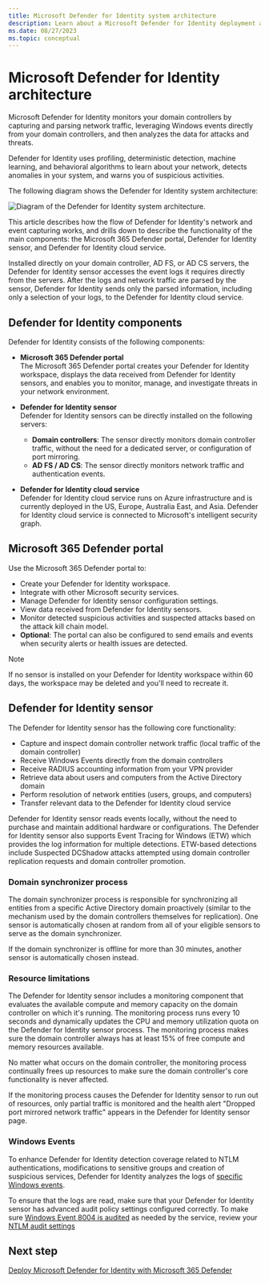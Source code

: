 ```yaml
---
title: Microsoft Defender for Identity system architecture
description: Learn about a Microsoft Defender for Identity deployment and system architecture.
ms.date: 08/27/2023
ms.topic: conceptual
---
```


# Microsoft Defender for Identity architecture

Microsoft Defender for Identity monitors your domain controllers by capturing and parsing network traffic, leveraging Windows events directly from your domain controllers, and then analyzes the data for attacks and threats.

Defender for Identity uses profiling, deterministic detection, machine learning, and behavioral algorithms to learn about your network, detects anomalies in your system, and warns you of suspicious activities.

The following diagram shows the Defender for Identity system architecture:

![Diagram of the Defender for Identity system architecture.](media/architecture-topology.png)

This article describes how the flow of Defender for Identity's network and event capturing works, and drills down to describe the functionality of the main components: the Microsoft 365 Defender portal, Defender for Identity sensor, and Defender for Identity cloud service.

Installed directly on your domain controller, AD FS, or AD CS servers, the Defender for Identity sensor accesses the event logs it requires directly from the servers. After the logs and network traffic are parsed by the sensor, Defender for Identity sends only the parsed information, including only a selection of your logs, to the Defender for Identity cloud service.

## Defender for Identity components

Defender for Identity consists of the following components:

- **Microsoft 365 Defender portal**  
The Microsoft 365 Defender portal creates your Defender for Identity workspace, displays the data received from Defender for Identity sensors, and enables you to monitor, manage, and investigate threats in your network environment.

- **Defender for Identity sensor**  
Defender for Identity sensors can be directly installed on the following servers:
  - **Domain controllers**: The sensor directly monitors domain controller traffic, without the need for a dedicated server, or configuration of port mirroring.
  - **AD FS / AD CS**: The sensor directly monitors network traffic and authentication events.
- **Defender for Identity cloud service**  
Defender for Identity cloud service runs on Azure infrastructure and is currently deployed in the US, Europe, Australia East, and Asia. Defender for Identity cloud service is connected to Microsoft's intelligent security graph.

## Microsoft 365 Defender portal

Use the Microsoft 365 Defender portal to:

- Create your Defender for Identity workspace.
- Integrate with other Microsoft security services.
- Manage Defender for Identity sensor configuration settings.
- View data received from Defender for Identity sensors.
- Monitor detected suspicious activities and suspected attacks based on the attack kill chain model.
- **Optional**: The portal can also be configured to send emails and events when security alerts or health issues are detected.

> [!NOTE]
> If no sensor is installed on your Defender for Identity workspace within 60 days, the workspace may be deleted and you'll need to recreate it.


## Defender for Identity sensor

The Defender for Identity sensor has the following core functionality:

- Capture and inspect domain controller network traffic (local traffic of the domain controller)
- Receive Windows Events directly from the domain controllers
- Receive RADIUS accounting information from your VPN provider
- Retrieve data about users and computers from the Active Directory domain
- Perform resolution of network entities (users, groups, and computers)
- Transfer relevant data to the Defender for Identity cloud service


Defender for Identity sensor reads events locally, without the need to purchase and maintain additional hardware or configurations. The Defender for Identity sensor also supports Event Tracing for Windows (ETW) which provides the log information for multiple detections. ETW-based detections include Suspected DCShadow attacks attempted using domain controller replication requests and domain controller promotion.

### Domain synchronizer process

The domain synchronizer process is responsible for synchronizing all entities from a specific Active Directory domain proactively (similar to the mechanism used by the domain controllers themselves for replication). One sensor is automatically chosen at random from all of your eligible sensors to serve as the domain synchronizer.

If the domain synchronizer is offline for more than 30 minutes, another sensor is automatically chosen instead.

### Resource limitations

The Defender for Identity sensor includes a monitoring component that evaluates the available compute and memory capacity on the domain controller on which it's running. The monitoring process runs every 10 seconds and dynamically updates the CPU and memory utilization quota on the Defender for Identity sensor process. The monitoring process makes sure the domain controller always has at least 15% of free compute and memory resources available.

No matter what occurs on the domain controller, the monitoring process continually frees up resources to make sure the domain controller's core functionality is never affected.

If the monitoring process causes the Defender for Identity sensor to run out of resources, only partial traffic is monitored and the health alert "Dropped port mirrored network traffic" appears in the Defender for Identity sensor page.

### Windows Events

To enhance Defender for Identity detection coverage related to NTLM authentications, modifications to sensitive groups and creation of suspicious services, Defender for Identity analyzes the logs of [specific Windows events](deploy/event-collection-overview.md#windows-event-logs).

To ensure that the logs are read, make sure that your Defender for Identity sensor has advanced audit policy settings configured correctly. To make sure [Windows Event 8004 is audited](deploy/configure-windows-event-collection.md#configure-auditing-for-event-id-8004) as needed by the service, review your [NTLM audit settings](/archive/blogs/askds/ntlm-blocking-and-you-application-analysis-and-auditing-methodologies-in-windows-7)

## Next step

[Deploy Microsoft Defender for Identity with Microsoft 365 Defender](deploy/deploy-defender-identity.md)
